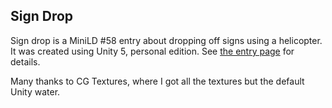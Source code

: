 ## Sign Drop

Sign drop is a MiniLD #58 entry about dropping off signs using a helicopter. It was created using Unity 5, personal edition. See [the entry page](http://ludumdare.com/compo/minild-58/?action=preview&uid=1712) for details.

Many thanks to CG Textures, where I got all the textures but the default Unity water.
